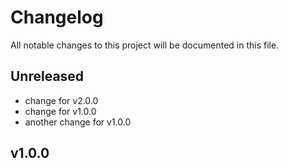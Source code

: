 # Changelog

All notable changes to this project will be documented in this file.

## Unreleased

- change for v2.0.0
- change for v1.0.0
- another change for v1.0.0

## v1.0.0